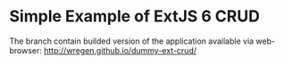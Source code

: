 # Simple Example of ExtJS 6 CRUD

The branch contain builded version of the application available via web-browser: http://wregen.github.io/dummy-ext-crud/



